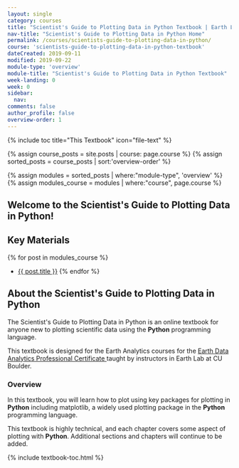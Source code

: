 ```yaml
---
layout: single
category: courses
title: "Scientist's Guide to Plotting Data in Python Textbook | Earth Lab CU Boulder"
nav-title: "Scientist's Guide to Plotting Data in Python Home"
permalink: /courses/scientists-guide-to-plotting-data-in-python/
course: 'scientists-guide-to-plotting-data-in-python-textbook'
dateCreated: 2019-09-11
modified: 2019-09-22
module-type: 'overview'
module-title: "Scientist's Guide to Plotting Data in Python Textbook"
week-landing: 0
week: 0
sidebar:
  nav:
comments: false
author_profile: false
overview-order: 1
---
```

{% include toc title="This Textbook" icon="file-text" %}

{% assign course_posts = site.posts | course: page.course %}
{% assign sorted_posts = course_posts | sort:'overview-order' %}

{% assign modules = sorted_posts | where:"module-type", 'overview' %}
{% assign modules_course = modules | where:"course", page.course %}

<div class="notice--info" markdown="1">

## <i class="fa fa-ship" aria-hidden="true"></i> Welcome to the Scientist's Guide to Plotting Data in Python!

## Key Materials

{% for post in modules_course %}
 * <a href="{{ site.url }}{{ post.permalink }}">{{ post.title }}</a>
{% endfor %}

</div>
<!-- an overview module specifies the overview content for the course including syllabus and any assignments  module-type: 'session' specified a week or a particular set of content surrounding a topic - eg internship seminar, etc -->

## About the Scientist's Guide to Plotting Data in Python

The Scientist's Guide to Plotting Data in Python is an online textbook for anyone new to plotting scientific data using the **Python** programming language. 

This textbook is designed for the Earth Analytics courses for the <a href="https://www.colorado.edu/earthlab/earth-data-analytics-foundations-professional-certificate" target = "_blank">Earth Data Analytics Professional Certificate </a> taught by instructors in Earth Lab at CU Boulder. 


### Overview 

In this textbook, you will learn how to plot using key packages for plotting in **Python** including matplotlib, a widely used plotting package in the **Python** programming language.

This textbook is highly technical, and each chapter covers some aspect of plotting with **Python**. Additional sections and chapters will continue to be added. 

{% include textbook-toc.html %}

